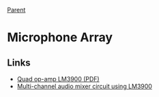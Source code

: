 [Parent](./Readme.md)

# Microphone Array

## Links

- [Quad op-amp LM3900 (PDF)](http://www.ti.com/lit/ds/symlink/lm2900.pdf)
- [Multi-channel audio mixer circuit using LM3900](http://www.circuitstoday.com/multi-channel-audio-mixer-using-lm3900)
